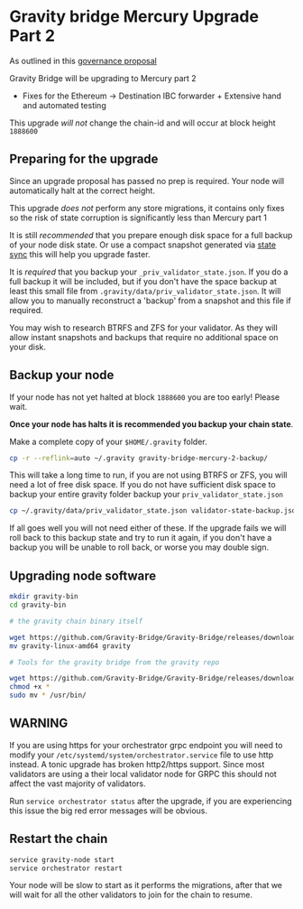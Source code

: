 # Gravity bridge Mercury Upgrade Part 2

As outlined in this [governance proposal](https://www.mintscan.io/gravity-bridge/proposals/40)

Gravity Bridge will be upgrading to Mercury part 2

* Fixes for the Ethereum -> Destination IBC forwarder + Extensive hand and automated testing

This upgrade *will not* change the chain-id and will occur at block height `1888600`

## Preparing for the upgrade

Since an upgrade proposal has passed no prep is required. Your node will automatically halt at the correct height.

This upgrade *does not* perform any store migrations, it contains only fixes so the risk of state corruption is significantly less than Mercury part 1

It is still *recommended* that you prepare enough disk space for a full backup of your node disk state. Or use a compact snapshot generated via [state sync](https://ping.pub/gravity-bridge/statesync) this will help you upgrade faster.

It is *required* that you backup your `_priv_validator_state.json`. If you do a full backup it will be included, but if you don't have the space backup at least this small file from `.gravity/data/priv_validator_state.json`. It will allow you to manually reconstruct a 'backup' from a snapshot and this file if required.

You may wish to research BTRFS and ZFS for your validator. As they will allow instant snapshots and backups that require no additional space on your disk.

## Backup your node

If your node has not yet halted at block `1888600` you are too early! Please wait.

**Once your node has halts it is recommended you backup your chain state**.

Make a complete copy of your `$HOME/.gravity` folder.

```bash
cp -r --reflink=auto ~/.gravity gravity-bridge-mercury-2-backup/
```

This will take a long time to run, if you are not using BTRFS or ZFS, you will need a lot of free disk space. If you do not have sufficient disk space to backup your entire gravity folder backup your `priv_validator_state.json`

```bash
cp ~/.gravity/data/priv_validator_state.json validator-state-backup.json
```

If all goes well you will not need either of these. If the upgrade fails we will roll back to this backup state and try to run it again, if you don't have a backup you will be unable to roll back, or worse you may double sign.

## Upgrading node software

```bash
mkdir gravity-bin
cd gravity-bin

# the gravity chain binary itself

wget https://github.com/Gravity-Bridge/Gravity-Bridge/releases/download/v1.5.2/gravity-linux-amd64
mv gravity-linux-amd64 gravity

# Tools for the gravity bridge from the gravity repo

wget https://github.com/Gravity-Bridge/Gravity-Bridge/releases/download/v1.5.2/gbt
chmod +x *
sudo mv * /usr/bin/
```

## **WARNING**

If you are using https for your orchestrator grpc endpoint you will need to modify your `/etc/systemd/system/orchestrator.service` file to use http instead. A tonic upgrade has broken http2/https support. Since most validators are using a their local validator node for GRPC this should not affect the vast majority of validators.

Run `service orchestrator status` after the upgrade, if you are experiencing this issue the big red error messages will be obvious.

## Restart the chain

```bash
service gravity-node start
service orchestrator restart
```

Your node will be slow to start as it performs the migrations, after that we will wait for all the other validators to join for the chain to resume.
